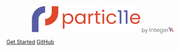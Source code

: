 <p align="center">
  <img alt="partic11e logo" height="70" src="static/img/p11-banner.svg" />
  <span style="color: #777777">by <img alt="partic11e logo" height="16" src="static/img/i11n-banner-dark-text.png" style="vertical-align: text-bottom;"/></span>
</p>

[Get Started](#main)
[GitHub](https://github.com/partic11e)
